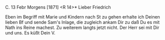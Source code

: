  C. 13 Febr Morgens [1871]
 <R 14>*
Lieber Friedrich

Eben im Begriff mit Marie und Kindern nach St zu gehen erhalte ich Deinen lieben Bf und sende Sam's Inlage, die zugleich ankam Dir zu daß Du es mit Nath ins Reine machest. Zu weiterem langts jetzt nicht. Der Herr sei mit Dir und uns.
 Es küßt Dein V.
